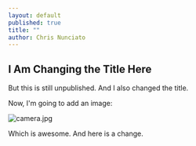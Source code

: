 ```yaml
---
layout: default
published: true
title: ""
author: Chris Nunciato
---
```


## I Am Changing the Title Here

But this is still unpublished. And I also changed the title.

Now, I'm going to add an image:

![camera.jpg]({{site.baseurl}}/images/camera.jpg)

Which is awesome. And here is a change.